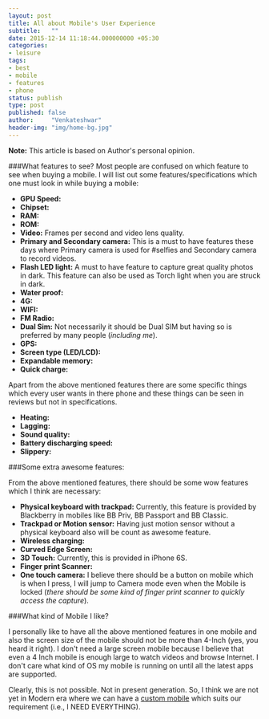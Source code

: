 ```yaml
---
layout: post
title: All about Mobile's User Experience
subtitle:   ""
date: 2015-12-14 11:18:44.000000000 +05:30
categories:
- leisure
tags:
- best
- mobile
- features
- phone
status: publish
type: post
published: false
author:     "Venkateshwar"
header-img: "img/home-bg.jpg"
---
```

**Note:** This article is based on Author's personal opinion.

###What features to see?
Most people are confused on which feature to see when buying a mobile. I will list out some features/specifications which one must look in while buying a mobile:

- **GPU Speed:**
- **Chipset:**
- **RAM:**
- **ROM:**
- **Video:** Frames per second and video lens quality.
- **Primary and Secondary camera:** This is a must to have features these days where Primary camera is used for #selfies and Secondary camera to record videos.
- **Flash LED light:** A must to have feature to capture great quality photos in dark. This feature can also be used as Torch light when you are struck in dark.
- **Water proof:**
- **4G:**
- **WIFI:**
- **FM Radio:**
- **Dual Sim:** Not necessarily it should be Dual SIM but having so is preferred by many people (_including me_).
- **GPS:**
- **Screen type (LED/LCD):**
- **Expandable memory:**
- **Quick charge:**

Apart from the above mentioned features there are some specific things which every user wants in there phone and these things can be seen in reviews but not in specifications. 

- **Heating:**
- **Lagging:**
- **Sound quality:**
- **Battery discharging speed:**
- **Slippery:**

###Some extra awesome features:

From the above mentioned features, there should be some wow features which I think are necessary:

- **Physical keyboard with trackpad:** Currently, this feature is provided by Blackberry in mobiles like BB Priv, BB Passport and BB Classic.
- **Trackpad or Motion sensor:** Having just motion sensor without a physical keyboard also will be count as awesome feature. 
- **Wireless charging:**
- **Curved Edge Screen:**
- **3D Touch:** Currently, this is provided in iPhone 6S.
- **Finger print Scanner:**
- **One touch camera:** I believe there should be a button on mobile which is when I press, I will jump to Camera mode even when the Mobile is locked (_there should be some kind of finger print scanner to quickly access the capture_).

###What kind of Mobile I like?

I personally like to have all the above mentioned features in one mobile and also the screen size of the mobile should not be more than 4-Inch (yes, you heard it right). I don't need a large screen mobile because I believe that even a 4 Inch mobile is enough large to watch videos and browse Internet. I don't care what kind of OS my mobile is running on until all the latest apps are supported.

Clearly, this is not possible. Not in present generation. So, I think we are not yet in Modern era where we can have a [custom mobile](https://en.wikipedia.org/wiki/Project_Ara) which suits our requirement (i.e., I NEED EVERYTHING).
